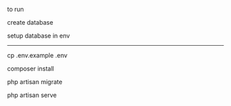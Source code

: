 to run

create database

setup database in env

---------------------------------------------------------

cp .env.example .env

composer install

php artisan migrate

php artisan serve
